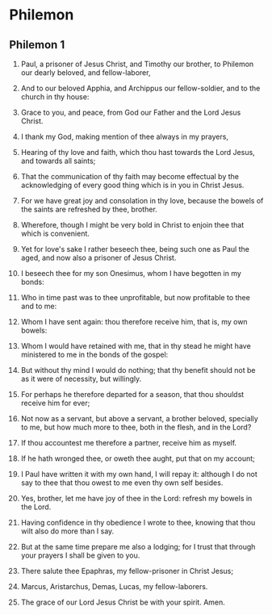 # Philemon

## Philemon 1

1. Paul, a prisoner of Jesus Christ, and Timothy our brother, to Philemon our dearly beloved, and fellow-laborer,

2. And to our beloved Apphia, and Archippus our fellow-soldier, and to the church in thy house:

3. Grace to you, and peace, from God our Father and the Lord Jesus Christ.

4. I thank my God, making mention of thee always in my prayers,

5. Hearing of thy love and faith, which thou hast towards the Lord Jesus, and towards all saints;

6. That the communication of thy faith may become effectual by the acknowledging of every good thing which is in you in Christ Jesus.

7. For we have great joy and consolation in thy love, because the bowels of the saints are refreshed by thee, brother.

8. Wherefore, though I might be very bold in Christ to enjoin thee that which is convenient.

9. Yet for love's sake I rather beseech thee, being such one as Paul the aged, and now also a prisoner of Jesus Christ.

10. I beseech thee for my son Onesimus, whom I have begotten in my bonds:

11. Who in time past was to thee unprofitable, but now profitable to thee and to me:

12. Whom I have sent again: thou therefore receive him, that is, my own bowels:

13. Whom I would have retained with me, that in thy stead he might have ministered to me in the bonds of the gospel:

14. But without thy mind I would do nothing; that thy benefit should not be as it were of necessity, but willingly.

15. For perhaps he therefore departed for a season, that thou shouldst receive him for ever;

16. Not now as a servant, but above a servant, a brother beloved, specially to me, but how much more to thee, both in the flesh, and in the Lord?

17. If thou accountest me therefore a partner, receive him as myself.

18. If he hath wronged thee, or oweth thee aught, put that on my account;

19. I Paul have written it with my own hand, I will repay it: although I do not say to thee that thou owest to me even thy own self besides.

20. Yes, brother, let me have joy of thee in the Lord: refresh my bowels in the Lord.

21. Having confidence in thy obedience I wrote to thee, knowing that thou wilt also do more than I say.

22. But at the same time prepare me also a lodging; for I trust that through your prayers I shall be given to you.

23. There salute thee Epaphras, my fellow-prisoner in Christ Jesus;

24. Marcus, Aristarchus, Demas, Lucas, my fellow-laborers.

25. The grace of our Lord Jesus Christ be with your spirit. Amen.

